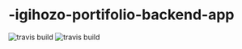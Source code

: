# -igihozo-portifolio-backend-app
![travis build](https://img.shields.io/github/package-json/dependency-version/IgihozoColombe/-igihozo-portifolio-backend-app/dev/mocha)
![travis build](https://img.shields.io/github/package-json/dependency-version/IgihozoColombe/-igihozo-portifolio-backend-app/dev/chai)